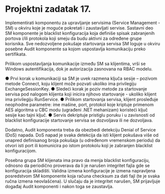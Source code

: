 # Projektni zadatak 17.

Implementirati komponentu za upravljanje servisima (Service Management - SM) u okviru koje je moguće pokretati i zaustavljati servise. Sastavni deo SM komponente je blacklist konfiguracija koja definiše spisak zabranjenih portova i/ili protokola koji smeju da budu aktivni za određene grupe korisnika. Sve nedozvoljene pokušaje startovanja servisa SM loguje u okviru posebne Audit komponente sa kojom uspostavlja komunikaciju preko sertifikata.

Prilikom uspostavljanja komunikacije između SM sa klijentima, vrši se Windows autentifikacija, dok je autorizacija zasnovana na RBAC modelu.

  ● Prvi korak u komunikaciji sa SM je uvek razmena ključa sesije – pozivom metode Connect, koju klijent može pozvati ukoliko ima privilegiju ExchangeSessionKey.
  ● Sledeći korak je poziv metode za startovanje servisa pod nalogom klijenta koji inicira njihovo startovanje - ukoliko klijent ima privilegiju RunService.
  ● Prilikom startovanja servisa, klijent prosleđuje neophodne parametre: ime mašine, port, protokol koje kriptuje primenom AES algoritma u CBC modu (ugrađeni .NET mehanizam) koristeći ključ sesije kao tajni ključ.
  ● Servis dekriptuje pristiglu poruku i u zavisnosti od blacklist konfiguracije startovanje servisa se dozvoljava ili ne dozvoljava.
  
Dodatno, Audit komponenta treba da obezbedi detekciju Denial of Service (DoS) napada. DoS napad je svaka detekcija da isti klijent pokušava više od unapred definisanog broja pokušaja (u određenom vremenskom periodu) da otvori isti port ili komunicira po istom protokolu koji je zabranjen blacklist konfiguracijom.

Posebna grupa SM klijenata ima pravo da menja blacklist konfiguraciju, odnosno da periodično proverava da li je narušen integritet fajla gde se konfiguracija skladišti. Validna izmena konfiguracije je izmena napravljena posredstvom SM komponente koja računa checksum za dati fajl (te je svaka ručna izmena neovlašćena). U slučaju da je integritet narušen, SM prijavljuje događaj Audit komponenti i nakon toga se zaustavlja.
